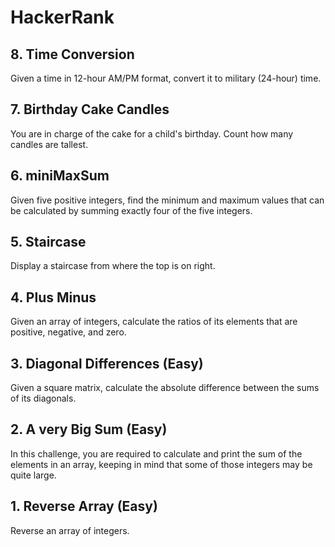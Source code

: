 # HackerRank
## 8. Time Conversion
Given a time in 12-hour AM/PM format, convert it to military (24-hour) time. 
## 7. Birthday Cake Candles
You are in charge of the cake for a child's birthday. Count how many candles are tallest.
## 6. miniMaxSum
Given five positive integers, find the minimum and maximum values that can be calculated by summing exactly four of the five integers.
## 5. Staircase
Display a staircase from where the top is on right.
## 4. Plus Minus
Given an array of integers, calculate the ratios of its elements that are positive, negative, and zero.
## 3. Diagonal Differences (Easy)
Given a square matrix, calculate the absolute difference between the sums of its diagonals. 
## 2. A very Big Sum (Easy)
In this challenge, you are required to calculate and print the sum of the elements in an array, keeping in mind that some of those integers may be quite large.
## 1. Reverse Array (Easy)
Reverse an array of integers. 